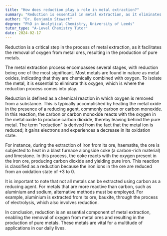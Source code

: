 ```yaml
---
title: "How does reduction play a role in metal extraction?"
summary: "Reduction is essential in metal extraction, as it eliminates oxygen from metal ores, resulting in the production of pure metals."
author: "Dr. Benjamin Stewart"
degree: "PhD in Analytical Chemistry, University of Leeds"
tutor_type: "A-Level Chemistry Tutor"
date: 2024-02-17
---
```


Reduction is a critical step in the process of metal extraction, as it facilitates the removal of oxygen from metal ores, resulting in the production of pure metals.

The metal extraction process encompasses several stages, with reduction being one of the most significant. Most metals are found in nature as metal oxides, indicating that they are chemically combined with oxygen. To isolate the metal, it is essential to eliminate this oxygen, which is where the reduction process comes into play.

Reduction is defined as a chemical reaction in which oxygen is removed from a substance. This is typically accomplished by heating the metal oxide in the presence of a reducing agent, commonly carbon or carbon monoxide. In this reaction, the carbon or carbon monoxide reacts with the oxygen in the metal oxide to produce carbon dioxide, thereby leaving behind the pure metal. The term "reduction" is derived from the fact that the metal ion is reduced; it gains electrons and experiences a decrease in its oxidation state.

For instance, during the extraction of iron from its ore, haematite, the ore is subjected to heat in a blast furnace alongside coke (a carbon-rich material) and limestone. In this process, the coke reacts with the oxygen present in the iron ore, producing carbon dioxide and yielding pure iron. This reaction is classified as a reduction because the iron ions in the ore are reduced from an oxidation state of $+3$ to $0$.

It is important to note that not all metals can be extracted using carbon as a reducing agent. For metals that are more reactive than carbon, such as aluminium and sodium, alternative methods must be employed. For example, aluminium is extracted from its ore, bauxite, through the process of electrolysis, which also involves reduction.

In conclusion, reduction is an essential component of metal extraction, enabling the removal of oxygen from metal ores and resulting in the production of pure metals. These metals are vital for a multitude of applications in our daily lives.
    